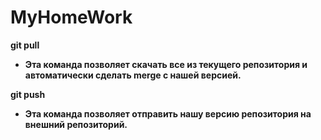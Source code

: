 # MyHomeWork

 **git pull** 

* **Эта команда позволяет скачать все 
из текущего репозитория и автоматически
сделать merge с нашей версией.**

**git push**

* **Эта команда позволяет отправить нашу
версию репозитория на внешний
репозиторий.**
